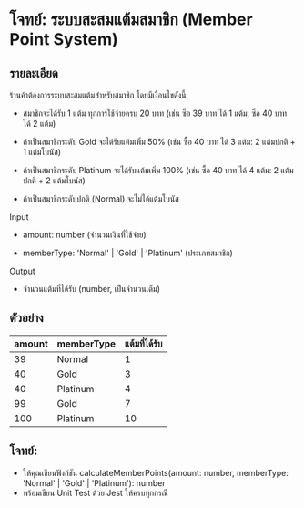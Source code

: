 # โจทย์: ระบบสะสมแต้มสมาชิก (Member Point System)

## รายละเอียด

ร้านค้าต้องการระบบสะสมแต้มสำหรับสมาชิก โดยมีเงื่อนไขดังนี้

- สมาชิกจะได้รับ 1 แต้ม ทุกการใช้จ่ายครบ 20 บาท (เช่น ซื้อ 39 บาท ได้ 1 แต้ม, ซื้อ 40 บาท ได้ 2 แต้ม)

- ถ้าเป็นสมาชิกระดับ Gold จะได้รับแต้มเพิ่ม 50% (เช่น ซื้อ 40 บาท ได้ 3 แต้ม: 2 แต้มปกติ + 1 แต้มโบนัส)

- ถ้าเป็นสมาชิกระดับ Platinum จะได้รับแต้มเพิ่ม 100% (เช่น ซื้อ 40 บาท ได้ 4 แต้ม: 2 แต้มปกติ + 2 แต้มโบนัส)

- ถ้าเป็นสมาชิกระดับปกติ (Normal) จะไม่ได้แต้มโบนัส

Input

- amount: number (จำนวนเงินที่ใช้จ่าย)

- memberType: 'Normal' | 'Gold' | 'Platinum' (ประเภทสมาชิก)

Output

- จำนวนแต้มที่ได้รับ (number, เป็นจำนวนเต็ม)

## ตัวอย่าง

| amount | memberType | แต้มที่ได้รับ |
| ------ | ---------- | ------------- |
| 39     | Normal     | 1             |
| 40     | Gold       | 3             |
| 40     | Platinum   | 4             |
| 99     | Gold       | 7             |
| 100    | Platinum   | 10            |

## โจทย์:

- ให้คุณเขียนฟังก์ชัน calculateMemberPoints(amount: number, memberType: 'Normal' | 'Gold' | 'Platinum'): number
- พร้อมเขียน Unit Test ด้วย Jest ให้ครบทุกกรณี
